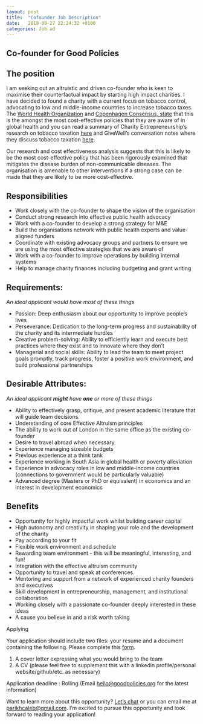 ```yaml
---
layout: post
title:  "Cofounder Job Description"
date:   2019-09-27 22:24:32 +0100
categories: Job ad
---
```

<!----- Conversion time: 0.648 seconds.


Using this Markdown file:

1. Cut and paste this output into your source file.
2. See the notes and action items below regarding this conversion run.
3. Check the rendered output (headings, lists, code blocks, tables) for proper
   formatting and use a linkchecker before you publish this page.

Conversion notes:

* Docs to Markdown version 1.0β17
* Mon Oct 14 2019 07:10:57 GMT-0700 (PDT)
* Source doc: https://docs.google.com/open?id=1VuzuTm3tLrYGnGLeuPmPbRst48tCK9_5ol90zzh83H8
----->



## **Co-founder for Good Policies**


## **The position**

I am seeking out an altruistic and driven co-founder who is keen to maximise their counterfactual impact by starting high impact charities. I have decided to found a charity with a current focus on tobacco control, advocating to low and middle-income countries to increase tobacco taxes. The [World Health Organization](https://www.who.int/tobacco/mpower/raise_taxes/en/) and [Copenhagen Consensus, state](https://www.copenhagenconsensus.com/publication/chronic-disease) that this is the amongst the most cost-effective policies that they are aware of in global health and you can read a summary of Charity Entrepreneurship’s research on tobacco taxation [here](http://www.charityentrepreneurship.com/blog/tobacco-taxation) and GiveWell’s conversation notes where they discuss tobacco taxation [here](https://files.givewell.org/files/conversations/Yolonda_Richardson_12-12-17_(public).pdf).

Our research and cost effectiveness analysis suggests that this is likely to be the most cost-effective policy that has been rigorously examined that mitigates the disease burden of non-communicable diseases. The organisation is amenable to other interventions if a strong case can be made that they are likely to be more cost-effective.


## **Responsibilities**



*   Work closely with the co-founder to shape the vision of the organisation
*   Conduct strong research into effective public health advocacy
*   Work with a co-founder to develop a strong strategy for M&E
*   Build the organisations network with public health experts and value-aligned funders
*   Coordinate with existing advocacy groups and partners to ensure we are using the most effective strategies that we are aware of
*   Work with a co-founder to improve operations by building internal systems
*   Help to manage charity finances including budgeting and grant writing


## **Requirements:**

_An ideal applicant would have most of these things_



*   Passion: Deep enthusiasm about our opportunity to improve people’s lives
*   Perseverance: Dedication to the long-term progress and sustainability of the charity and its intermediate hurdles
*   Creative problem-solving: Ability to efficiently learn and execute best practices where they exist and to innovate where they don’t
*   Managerial and social skills: Ability to lead the team to meet project goals promptly, track progress, foster a positive work environment, and build professional partnerships




## **Desirable Attributes:**

_An ideal applicant **might** have **one** or more of these things_



*   Ability to effectively grasp, critique, and present academic literature that will guide team decisions.
*   Understanding of core Effective Altruism principles
*   The ability to work out of London in the same office as the existing co-founder
*   Desire to travel abroad when necessary
*   Experience managing sizeable budgets
*   Previous experience at a think tank
*   Experience working in South Asia in global health or poverty alleviation
*   Experience in advocacy roles in low and middle-income countries (connections to government would be particularly valuable)
*   Advanced degree (Masters or PhD or equivalent) in economics and an interest in development economics


## **Benefits**



*   Opportunity for highly impactful work whilst building career capital
*   High autonomy and creativity in shaping your role and the development of the charity
*   Pay according to your fit
*   Flexible work environment and schedule
*   Rewarding team environment - this will be meaningful, interesting, and fun!
*   Integration with the effective altruism community
*   Opportunity to travel and speak at conferences
*   Mentoring and support from a network of experienced charity founders and executives
*   Skill development in entrepreneurship, management, and institutional collaboration
*   Working closely with a passionate co-founder deeply interested in these ideas
*   A cause you believe in and a risk worth taking



Applying

Your application should include two files: your resume and a document containing the following. Please complete this [form](https://forms.gle/UmLwcriJLZWVuvwb9).



1. A cover letter expressing  what you would bring to the team
2. A CV (please feel free to supplement this with a linkedin profile/personal website/github/etc. as necessary)

Application deadline : Rolling (Email [hello@goodpolicies.org](mailto:hello@goodpolicies.org) for the latest information)



Want to learn more about this opportunity? [Let’s chat](https://calendly.com/parikhcaleb/co-founder-info-slot) or you can email me at [parikhcaleb@gmail.com](mailto:parikhcaleb@gmail.com). I’m excited to pursue this opportunity and look forward to reading your application!




<!-- Docs to Markdown version 1.0β17 -->
